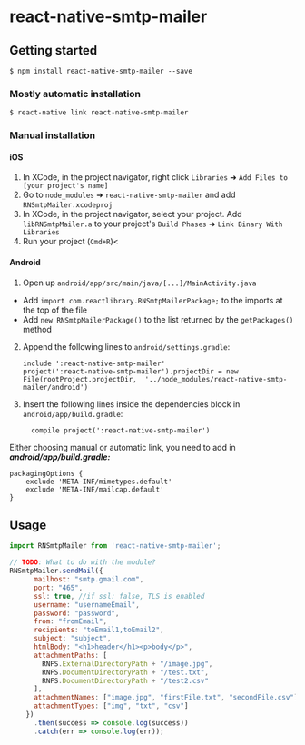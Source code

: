 
# react-native-smtp-mailer

## Getting started

`$ npm install react-native-smtp-mailer --save`

### Mostly automatic installation

`$ react-native link react-native-smtp-mailer`

### Manual installation


#### iOS

1. In XCode, in the project navigator, right click `Libraries` ➜ `Add Files to [your project's name]`
2. Go to `node_modules` ➜ `react-native-smtp-mailer` and add `RNSmtpMailer.xcodeproj`
3. In XCode, in the project navigator, select your project. Add `libRNSmtpMailer.a` to your project's `Build Phases` ➜ `Link Binary With Libraries`
4. Run your project (`Cmd+R`)<

#### Android

1. Open up `android/app/src/main/java/[...]/MainActivity.java`
  - Add `import com.reactlibrary.RNSmtpMailerPackage;` to the imports at the top of the file
  - Add `new RNSmtpMailerPackage()` to the list returned by the `getPackages()` method
2. Append the following lines to `android/settings.gradle`:
  	```
  	include ':react-native-smtp-mailer'
  	project(':react-native-smtp-mailer').projectDir = new File(rootProject.projectDir, 	'../node_modules/react-native-smtp-mailer/android')
  	```
3. Insert the following lines inside the dependencies block in `android/app/build.gradle`:
  	```
      compile project(':react-native-smtp-mailer')
  	```

Either choosing manual or automatic link, you need to add in <b><i>android/app/build.gradle:</i></b>

```
packagingOptions {
	exclude 'META-INF/mimetypes.default'
	exclude 'META-INF/mailcap.default'
}
```

## Usage
```javascript
import RNSmtpMailer from 'react-native-smtp-mailer';

// TODO: What to do with the module?
RNSmtpMailer.sendMail({
      mailhost: "smtp.gmail.com",
      port: "465",
      ssl: true, //if ssl: false, TLS is enabled
      username: "usernameEmail",
      password: "password",
      from: "fromEmail",
      recipients: "toEmail1,toEmail2",
      subject: "subject",
      htmlBody: "<h1>header</h1><p>body</p>",
      attachmentPaths: [
        RNFS.ExternalDirectoryPath + "/image.jpg",
        RNFS.DocumentDirectoryPath + "/test.txt",
        RNFS.DocumentDirectoryPath + "/test2.csv"
      ],
      attachmentNames: ["image.jpg", "firstFile.txt", "secondFile.csv"],
      attachmentTypes: ["img", "txt", "csv"]
    })
      .then(success => console.log(success))
      .catch(err => console.log(err));
```
  